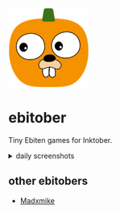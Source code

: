 ![icon](https://github.com/superloach/ebitober/blob/ichiji/assets/icon.png)

# ebitober
Tiny Ebiten games for Inktober.
<details>
<summary>daily screenshots</summary>

## [10/01/2020 - Fish](https://github.com/superloach/ebitober/tree/ichiji/2020/day01)
Click fish to remove them. Click elsewhere to make fish.

![10/01/2020 - Fish](https://github.com/superloach/ebitober/blob/ichiji/2020/day01/scrot.png)

## [10/02/2020 - Wisp](https://github.com/superloach/ebitober/tree/ichiji/2020/day02)
A single rock falls at a time. Click to move your wisp and avoid it.

![10/02/2020 - Wisp](https://github.com/superloach/ebitober/blob/ichiji/2020/day02/scrot.png)

</details>

## other ebitobers
 - [Madxmike](https://github.com/Madxmike/ebitober)
